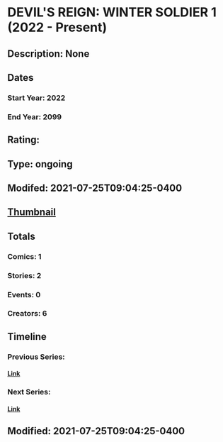 # DEVIL'S REIGN: WINTER SOLDIER 1 (2022 - Present)
## Description: None
## Dates
### Start Year: 2022
### End Year: 2099
## Rating: 
## Type: ongoing
## Modifed: 2021-07-25T09:04:25-0400
## [Thumbnail](http://i.annihil.us/u/prod/marvel/i/mg/b/40/image_not_available.jpg)
## Totals
### Comics: 1
### Stories: 2
### Events: 0
### Creators: 6
## Timeline
### Previous Series: 
#### [Link]()
### Next Series: 
#### [Link]()
## Modified: 2021-07-25T09:04:25-0400